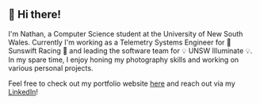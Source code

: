 ## 👋 Hi there!

I'm Nathan, a Computer Science student at the University of New South Wales. Currently I'm working as a Telemetry Systems Engineer for 🚗 Sunswift Racing 🚗 and leading the software team for 💡 UNSW Illuminate 💡. In my spare time, I enjoy honing my photography skills and working on various personal projects.

Feel free to check out my portfolio website [here](https://nathan-cse.github.io/) and reach out via my [LinkedIn](https://www.linkedin.com/in/nathan-aus/)!
